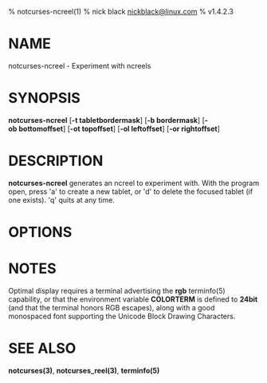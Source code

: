 % notcurses-ncreel(1)
% nick black <nickblack@linux.com>
% v1.4.2.3

# NAME

notcurses-ncreel - Experiment with ncreels

# SYNOPSIS

**notcurses-ncreel** [**-t tabletbordermask**] [**-b bordermask**] [**-ob bottomoffset**] [**-ot topoffset**] [**-ol leftoffset**] [**-or rightoffset**]

# DESCRIPTION

**notcurses-ncreel** generates an ncreel to experiment with. With the
program open, press 'a' to create a new tablet, or 'd' to delete the focused
tablet (if one exists). 'q' quits at any time.

# OPTIONS

# NOTES

Optimal display requires a terminal advertising the **rgb** terminfo(5)
capability, or that the environment variable **COLORTERM** is defined to
**24bit** (and that the terminal honors RGB escapes), along with a good
monospaced font supporting the Unicode Block Drawing Characters.

# SEE ALSO

**notcurses(3)**,
**notcurses_reel(3)**,
**terminfo(5)**
